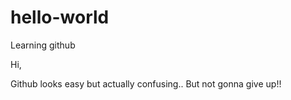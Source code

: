 # hello-world
Learning github

Hi,

Github looks easy but actually confusing.. But not gonna give up!!
